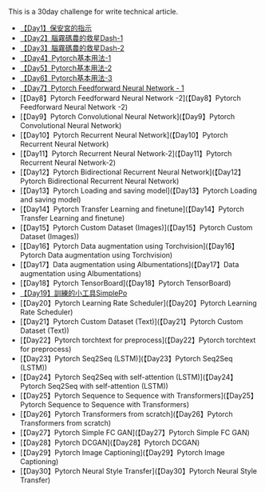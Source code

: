 This is a 30day challenge for write technical article.


- [【Day1】保安宮的指示](%80%90Day1%E3%80%91%E4%BF%9D%E5%AE%89%E5%AE%AE%E7%9A%84%E6%8C%87%E7%A4%BA)
- [【Day2】腦霧碼農的救星Dash-1](【Day2】腦霧碼農的救星Dash-1)
- [【Day3】腦霧碼農的救星Dash-2](【Day3】腦霧碼農的救星Dash-2)
- [【Day4】Pytorch基本用法-1](【Day4】Pytorch基本用法-1)
- [【Day5】Pytorch基本用法-2](【Day5】Pytorch基本用法-2)
- [【Day6】Pytorch基本用法-3](【Day6】Pytorch基本用法-3)
- [【Day7】Pytorch Feedforward Neural Network - 1](/%90Day7%E3%80%91Pytorch%20Feedforward%20Neural%20Network%20-1)
- [【Day8】Pytorch Feedforward Neural Network -2](【Day8】Pytorch Feedforward Neural Network -2)
- [【Day9】Pytorch Convolutional Neural Network](【Day9】Pytorch Convolutional Neural Network)
- [【Day10】Pytorch Recurrent Neural Network](【Day10】Pytorch Recurrent Neural Network)
- [【Day11】Pytorch Recurrent Neural Network-2](【Day11】Pytorch Recurrent Neural Network-2)
- [【Day12】Pytorch Bidirectional Recurrent Neural Network](【Day12】Pytorch Bidirectional Recurrent Neural Network)
- [【Day13】Pytorch Loading and saving model](【Day13】Pytorch Loading and saving model)
- [【Day14】Pytorch Transfer Learning and finetune](【Day14】Pytorch Transfer Learning and finetune)
- [【Day15】Pytorch Custom Dataset (Images)](【Day15】Pytorch Custom Dataset (Images))
- [【Day16】Pytorch Data augmentation using Torchvision](【Day16】Pytorch Data augmentation using Torchvision)
- [【Day17】Data augmentation using Albumentations](【Day17】Data augmentation using Albumentations)
- [【Day18】Pytorch TensorBoard](【Day18】Pytorch TensorBoard)
- [【Day19】訓練的小工具SimplePo](【Day19】訓練的小工具SimplePoo)
- [【Day20】Pytorch Learning Rate Scheduler](【Day20】Pytorch Learning Rate Scheduler)
- [【Day21】Pytorch Custom Dataset (Text)](【Day21】Pytorch Custom Dataset (Text))
- [【Day22】Pytorch torchtext for preprocess](【Day22】Pytorch torchtext for preprocess)
- [【Day23】Pytorch Seq2Seq (LSTM)](【Day23】Pytorch Seq2Seq (LSTM))
- [【Day24】Pytorch Seq2Seq with self-attention (LSTM)](【Day24】Pytorch Seq2Seq with self-attention (LSTM))
- [【Day25】Pytorch Sequence to Sequence with Transformers](【Day25】Pytorch Sequence to Sequence with Transformers)
- [【Day26】Pytorch Transformers from scratch](【Day26】Pytorch Transformers from scratch)
- [【Day27】Pytorch Simple FC GAN](【Day27】Pytorch Simple FC GAN)
- [【Day28】Pytorch DCGAN](【Day28】Pytorch DCGAN)
- [【Day29】Pytorch Image Captioning](【Day29】Pytorch Image Captioning)
- [【Day30】Pytorch Neural Style Transfer](【Day30】Pytorch Neural Style Transfer)
